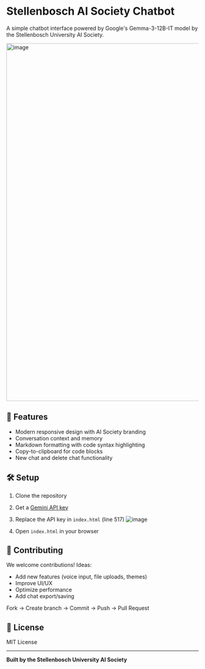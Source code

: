 # Stellenbosch AI Society Chatbot

A simple chatbot interface powered by Google's Gemma-3-12B-IT model by the Stellenbosch University AI Society.

<img width="1034" height="936" alt="image" src="https://github.com/user-attachments/assets/e23a9f64-fcd3-48a8-8373-7bde54a2e160" />

## 🚀 Features

- Modern responsive design with AI Society branding
- Conversation context and memory
- Markdown formatting with code syntax highlighting
- Copy-to-clipboard for code blocks
- New chat and delete chat functionality

## 🛠️ Setup

1. Clone the repository
2. Get a [Gemini API key](https://makersuite.google.com/app/apikey)
3. Replace the API key in `index.html` (line 517)
![image](https://github.com/user-attachments/assets/70e1bccf-d3d1-4d98-8a5e-8016b5fabd12)


5. Open `index.html` in your browser

## 🤝 Contributing

We welcome contributions! Ideas:
- Add new features (voice input, file uploads, themes)
- Improve UI/UX
- Optimize performance
- Add chat export/saving

Fork → Create branch → Commit → Push → Pull Request

## 📝 License

MIT License

---

**Built by the Stellenbosch University AI Society**


